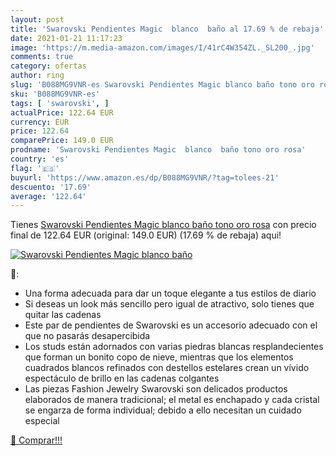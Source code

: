 ```yaml
---
layout: post
title: 'Swarovski Pendientes Magic  blanco  baño al 17.69 % de rebaja'
date: 2021-01-21 11:17:23
image: 'https://m.media-amazon.com/images/I/41rC4W354ZL._SL200_.jpg'
comments: true
category: ofertas
author: ring
slug: 'B088MG9VNR-es Swarovski Pendientes Magic blanco baño tono oro rosa'
sku: 'B088MG9VNR-es'
tags: [ 'swarovski', ]
actualPrice: 122.64 EUR
currency: EUR
price: 122.64
comparePrice: 149.0 EUR
prodname: 'Swarovski Pendientes Magic  blanco  baño tono oro rosa'
country: 'es'
flag: '🇪🇸'
buyurl: 'https://www.amazon.es/dp/B088MG9VNR/?tag=tolees-21'
descuento: '17.69'
average: '122.64'
---
```


Tienes [Swarovski Pendientes Magic  blanco  baño tono oro rosa](https://www.amazon.es/dp/B088MG9VNR/?tag=tolees-21) con precio final de  122.64 EUR (original: 149.0 EUR) (17.69 %  de rebaja) aqui!

[![Swarovski Pendientes Magic  blanco  baño](https://m.media-amazon.com/images/I/41rC4W354ZL._SL200_.jpg)](https://www.amazon.es/dp/B088MG9VNR/?tag=tolees-21)

🔎:

- Una forma adecuada para dar un toque elegante a tus estilos de diario
- Si deseas un look más sencillo pero igual de atractivo, solo tienes que quitar las cadenas
- Este par de pendientes de Swarovski es un accesorio adecuado con el que no pasarás desapercibida
- Los studs están adornados con varias piedras blancas resplandecientes que forman un bonito copo de nieve, mientras que los elementos cuadrados blancos refinados con destellos estelares crean un vívido espectáculo de brillo en las cadenas colgantes
- Las piezas Fashion Jewelry Swarovski son delicados productos elaborados de manera tradicional; el metal es enchapado y cada cristal se engarza de forma individual; debido a ello necesitan un cuidado especial

[🛒 Comprar!!!](https://www.amazon.es/dp/B088MG9VNR/?tag=tolees-21)
